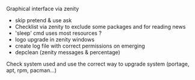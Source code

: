 Graphical interface via zenity
- skip pretend & use ask
- Checklist via zenity to exclude some packages and for reading news
- 'sleep' cmd uses most resources ?
- logo upgrade in zenity windows
- create log file with correct permissions on emerging
- depclean (zenity messages & percentage)

Check system used and use the correct way to upgrade system (portage, apt, rpm, pacman...)
